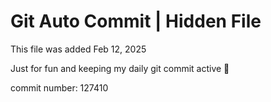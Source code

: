 # Git Auto Commit | Hidden File

This file was added Feb 12, 2025

Just for fun and keeping my daily git commit active 🤪

commit number: 127410
